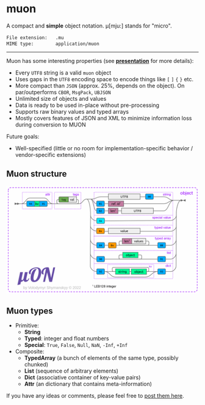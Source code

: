 # muon
A compact and **simple** object notation. µ[mju:] stands for "micro".

```log
File extension:   .mu
MIME type:        application/muon
```
---

Muon has some interesting  properties (see [**presentation**](https://bit.ly/muon-present) for more details):
- Every `UTF8` string is a valid `muon` object
- Uses gaps in the `UTF8` encoding space to encode things like `[` `]` `{` `}` etc.
- More compact than `JSON` (approx. 25%, depends on the object). On par/outperforms `CBOR`, `MsgPack`, `UBJSON`
- Unlimited size of objects and values
- Data is ready to be used in-place without pre-processing
- Supports raw binary values and typed arrays
- Mostly covers features of JSON and XML to minimize information loss during conversion to MUON

Future goals:
- Well-specified (little or no room for implementation-specific behavior / vendor-specific extensions)

## Muon structure

[![alt tag](docs/muon.png?raw=true)](https://bit.ly/muon-present)

## Muon types

- Primitive:
  - **String**
  - **Typed**: integer and float numbers
  - **Special**: `True`, `False`, `Null`, `NaN`, `-Inf`, `+Inf`
- Composite:
  - **TypedArray** (a bunch of elements of the same type, possibly chunked)
  - **List** (sequence of arbitrary elements)
  - **Dict** (associative container of key-value pairs)
  - **Attr** (an dictionary that contains meta-information)

If you have any ideas or comments, please feel free to [post them here](https://github.com/vshymanskyy/muon/issues).
